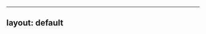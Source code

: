 
---
layout: default
---

<div id="app">
    <nft-listing v-for="nft in nfts" :key="nft.image" :nft="nft"></nft-listing>
</div>
